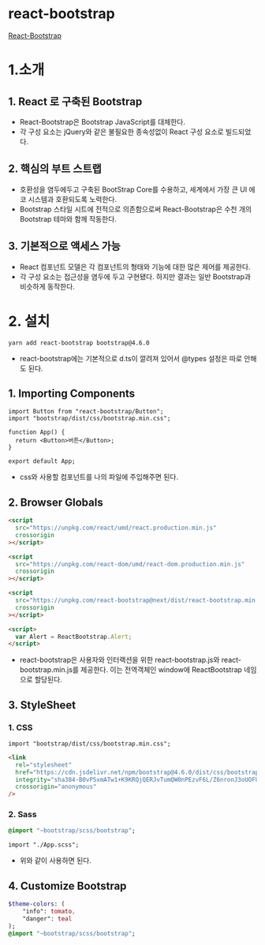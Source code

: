 # react-bootstrap

[React-Bootstrap](https://react-bootstrap.github.io/)

# 1.소개

## 1. React 로 구축된 Bootstrap

- React-Bootstrap은 Bootstrap JavaScript를 대체한다.
- 각 구성 요소는 jQuery와 같은 불필요한 종속성없이 React 구성 요소로 빌드되었다.

## 2. 핵심의 부트 스트랩

- 호환성을 염두에두고 구축된 BootStrap Core를 수용하고, 세계에서 가장 큰 UI 에코 시스템과 호환되도록 노력한다.
- Bootstrap 스타일 시트에 전적으로 의존함으로써 React-Bootstrap은 수천 개의 Bootstrap 테마와 함께 작동한다.

## 3. 기본적으로 액세스 가능

- React 컴포넌트 모델은 각 컴포넌트의 형태와 기능에 대한 많은 제어를 제공한다.
- 각 구성 요소는 접근성을 염두에 두고 구현됐다. 하지만 결과는 일반 Bootstrap과 비슷하게 동작한다.

# 2. 설치

```
yarn add react-bootstrap bootstrap@4.6.0
```

- react-bootstrap에는 기본적으로 d.ts이 깔려져 있어서 @types 설정은 따로 안해도 된다.

## 1. Importing Components

```tsx
import Button from "react-bootstrap/Button";
import "bootstrap/dist/css/bootstrap.min.css";

function App() {
  return <Button>버튼</Button>;
}

export default App;
```

- css와 사용할 컴포넌트를 나의 파일에 주입해주면 된다.

## 2. Browser Globals

```html
<script
  src="https://unpkg.com/react/umd/react.production.min.js"
  crossorigin
></script>

<script
  src="https://unpkg.com/react-dom/umd/react-dom.production.min.js"
  crossorigin
></script>

<script
  src="https://unpkg.com/react-bootstrap@next/dist/react-bootstrap.min.js"
  crossorigin
></script>

<script>
  var Alert = ReactBootstrap.Alert;
</script>
```

- react-bootstrap은 사용자와 인터랙션을 위한 react-bootstrap.js와 react-bootstrap.min.js를 제공한다. 이는 전역객체인 window에 ReactBootstrap 네임으로 할당된다.

## 3. StyleSheet

### 1. CSS

```tsx
import "bootstrap/dist/css/bootstrap.min.css";
```

```html
<link
  rel="stylesheet"
  href="https://cdn.jsdelivr.net/npm/bootstrap@4.6.0/dist/css/bootstrap.min.css"
  integrity="sha384-B0vP5xmATw1+K9KRQjQERJvTumQW0nPEzvF6L/Z6nronJ3oUOFUFpCjEUQouq2+l"
  crossorigin="anonymous"
/>
```

### 2. Sass

```sass
@import "~bootstrap/scss/bootstrap";
```

```tsx
import "./App.scss";
```

- 위와 같이 사용하면 된다.

## 4. Customize Bootstrap

```sass
$theme-colors: (
    "info": tomato,
    "danger": teal
);
@import "~bootstrap/scss/bootstrap";
```
